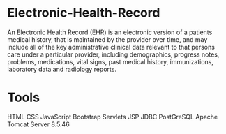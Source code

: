 # Electronic-Health-Record

An Electronic Health Record (EHR) is an electronic version of a patients medical history, that is maintained by the 
provider over time, and may include all of the key administrative clinical data relevant to that persons care under
a particular provider, including demographics, progress notes, problems, medications, vital signs, past medical history, immunizations, laboratory data and radiology reports.

# Tools 
HTML
CSS
JavaScript
Bootstrap
Servlets
JSP
JDBC
PostGreSQL 
Apache Tomcat Server 8.5.46
